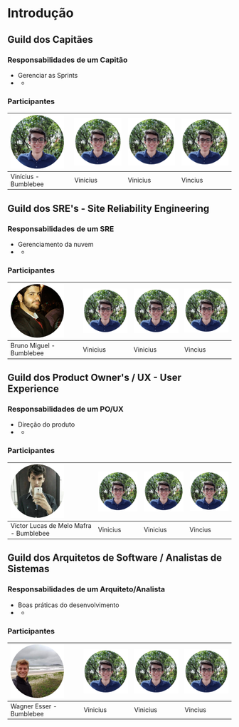 # Introdução

## Guild dos Capitães

### Responsabilidades de um Capitão

* Gerenciar as Sprints
* +

### Participantes

| ![vinicius](../.gitbook/assets/bumblebee-vinicius(capitao).png) | ![Vinicius](../.gitbook/assets/vinicius.png) | ![Vinicius](../.gitbook/assets/vinicius.png) | ![Vinicius](../.gitbook/assets/vinicius.png) |
| :--- | :--- | :--- | :--- |
| Vinícius - Bumblebee |         Vinicius |         Vinicius |         Vincius |

## Guild dos SRE's - Site Reliability Engineering

### Responsabilidades de um SRE

* Gerenciamento da nuvem
* +

### Participantes

| ![bruno_miguel](../.gitbook/assets/bumblebee-bruno(sre).png) | ![Vinicius](../.gitbook/assets/vinicius.png) | ![Vinicius](../.gitbook/assets/vinicius.png) | ![Vinicius](../.gitbook/assets/vinicius.png) |
| :--- | :--- | :--- | :--- |
| Bruno Miguel - Bumblebee |         Vinicius |         Vinicius |         Vincius |

## Guild dos Product Owner's / UX - User Experience

### Responsabilidades de um PO/UX

* Direção do produto
* +

### Participantes

| ![victor](../.gitbook/assets/bumblebee-victor(po).png) | ![Vinicius](../.gitbook/assets/vinicius.png) | ![Vinicius](../.gitbook/assets/vinicius.png) | ![Vinicius](../.gitbook/assets/vinicius.png) |
| :--- | :--- | :--- | :--- |
| Victor Lucas de Melo Mafra - Bumblebee |         Vinicius |         Vinicius |         Vincius |

## Guild dos Arquitetos de Software / Analistas de Sistemas

### Responsabilidades de um Arquiteto/Analista

* Boas práticas do desenvolvimento
* +

### Participantes

| ![wagner](../.gitbook/assets/bumblebee-wagner(arquiteto).png) | ![Vinicius](../.gitbook/assets/vinicius.png) | ![Vinicius](../.gitbook/assets/vinicius.png) | ![Vinicius](../.gitbook/assets/vinicius.png) |
| :--- | :--- | :--- | :--- |
| Wagner Esser - Bumblebee |         Vinicius |         Vinicius |         Vincius |

